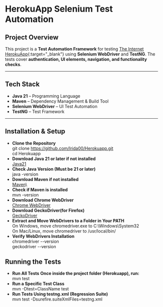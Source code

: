 # HerokuApp Selenium Test Automation

##  Project Overview
This project is a **Test Automation Framework** for testing [The Internet HerokuApp](https://the-internet.herokuapp.com/){:target="_blank"} using **Selenium WebDriver** and **TestNG**. 
The tests cover **authentication, UI elements, navigation, and functionality checks**.

---

##  Tech Stack
- **Java 21** – Programming Language
- **Maven** – Dependency Management & Build Tool
- **Selenium WebDriver** – UI Test Automation
- **TestNG** – Test Framework

---

## Installation & Setup
- **Clone the Repository**\
git clone https://github.com/Irida00/Herokuapp.git \
cd Herokuapp
-  **Download Java 21 or later if not installed**\
  [Java21](https://www.oracle.com/java/technologies/downloads/#java21)
-  **Check Java Version (Must be 21 or later)**\
java -version
-  **Download Maven if not installed**\
  [Maven](https://maven.apache.org/download.cgi)\
-  **Check if Maven is installed**\
mvn -version
-  **Download Chrome WebDriver**\
   [Chrome WebDriver](https://developer.chrome.com/docs/chromedriver/downloads)
-  **Download GeckoDriver(for Firefox)**\
   [GeckoDriver](https://github.com/mozilla/geckodriver/releases)   
-  **Extract and Move WebDrivers to a Folder in Your PATH**\
On Windows, move chromedriver.exe to C:\Windows\System32\
On Mac/Linux, move chromedriver to /usr/local/bin/
-  **Verify WebDrivers Installation**\
chromedriver --version\
geckodriver --version

## Running the Tests
- **Run All Tests**
 **Once inside the project folder (Herokuapp), run:**\
  mvn test
- **Run a Specific Test Class**\
mvn -Dtest=ClassName test
- **Run Tests Using testng.xml (Regression Suite)**\
  mvn test -Dsurefire.suiteXmlFiles=testng.xml


